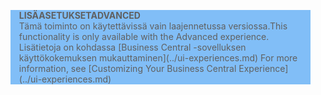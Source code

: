 <blockquote STYLE="background: #81BEF7;border-left:None"><span data-ttu-id="cd158-101"><b>LISÄASETUKSET</b></span><span class="sxs-lookup"><span data-stu-id="cd158-101"><b>ADVANCED</b></span></span><br /><span data-ttu-id="cd158-102">Tämä toiminto on käytettävissä vain laajennetussa versiossa.</span><span class="sxs-lookup"><span data-stu-id="cd158-102">This functionality is only available with the Advanced experience.</span></span> <span data-ttu-id="cd158-103">Lisätietoja on kohdassa [Business Central -sovelluksen käyttökokemuksen mukauttaminen](../ui-experiences.md) </span><span class="sxs-lookup"><span data-stu-id="cd158-103">For more information, see [Customizing Your Business Central Experience](../ui-experiences.md) </span></span></blockquote>
